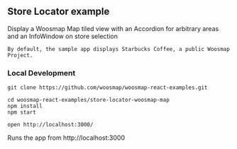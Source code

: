Store Locator example
---

Display a Woosmap Map tiled view with an Accordion for arbitrary areas and an InfoWindow on store selection

    By default, the sample app displays Starbucks Coffee, a public Woosmap Project.

### Local Development

    git clone https://github.com/woosmap/woosmap-react-examples.git

    cd woosmap-react-examples/store-locator-woosmap-map
    npm install
    npm start

    open http://localhost:3000/

Runs the app from http://localhost:3000

